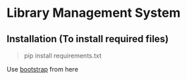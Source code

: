 # Library Management System

## Installation (To install required files)
>    pip install requirements.txt

Use [bootstrap](https://getbootstrap.com/docs/4.0/getting-started/introduction/#starter-template)
from here



